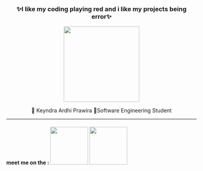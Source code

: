 <h3 align="center"> ✨I like my coding playing red and i like my projects being error✨</h3>


<p align="center">
<img width="200px" src="https://media2.giphy.com/media/v1.Y2lkPTc5MGI3NjExczhvb3JybWFmYW1vc3poNThwY3htdTgxcjU4eDRuNTFqbXJ5eDlheSZlcD12MV9pbnRlcm5hbF9naWZfYnlfaWQmY3Q9Zw/lJNoBCvQYp7nq/giphy.gif"> 
</p>

<p align="center">🗿 Keyndra Ardhi Prawira 🔱Software Engineering Student</p>
<hr>
<h4>meet me on the : <a href="https://www.tiktok.com/@domgeee_?lang=id-ID"><img width="100px" src="https://cdn.pixabay.com/photo/2021/01/30/06/43/tiktok-5962993_640.png"></a>
  <a href="https://www.instagram.com/keyy_bjr/"> <img width="100px" src="https://upload.wikimedia.org/wikipedia/commons/thumb/a/a5/Instagram_icon.png/1200px-Instagram_icon.png"></a> </h4>
<!---
KeyndraPrawira/KeyndraPrawira is a ✨ special ✨ repository because its `README.md` (this file) appears on your GitHub profile.
You can click the Preview link to take a look at your changes.
--->
